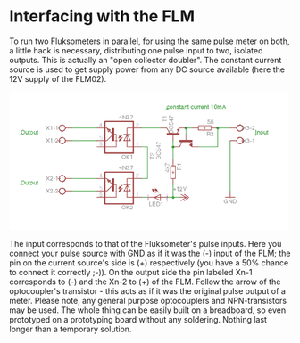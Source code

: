 # Interfacing with the FLM
To run two Fluksometers in parallel, for using the same pulse meter on both, a little hack is necessary, distributing one pulse input to two, isolated outputs.
This is actually an "open collector doubler". The constant current source is used to get supply power from any DC source available (here the 12V supply of the FLM02).

<img src="images/distribute_pulses.png" width=500px>

The input corresponds to that of the Fluksometer's pulse inputs. Here you connect your pulse source with GND as if it was the (-) input of the FLM; the pin on the current source's side is (+) respectively (you have a 50% chance to connect it correctly ;-)). On the output side the pin labeled Xn-1 corresponds to (-) and the Xn-2 to (+) of the FLM. Follow the arrow of the optocoupler's transistor - this acts as if it was the original pulse output of a meter. Please note, any general purpose optocouplers and NPN-transistors may be used. The whole thing can be easily built on a breadboard, so even prototyped on a prototyping board without any soldering. Nothing last longer than a temporary solution.
